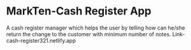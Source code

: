 # MarkTen-Cash Register App
A cash register manager which helps the user by telling how can he/she return the change to the customer with minimum number of notes.
Link-cash-register321.netlify.app
